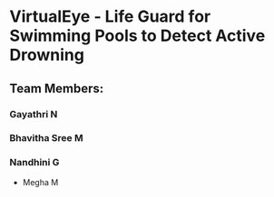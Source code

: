 # VirtualEye - Life Guard for Swimming Pools to Detect Active Drowning
## Team Members:
### Gayathri N
### Bhavitha Sree M
### Nandhini G
* Megha M
